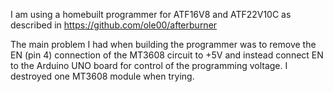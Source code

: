 I am using a homebuilt programmer for ATF16V8 and ATF22V10C as described in https://github.com/ole00/afterburner

The main problem I had when building the programmer was to remove the EN (pin 4) connection of the MT3608
circuit to +5V and instead connect EN to the Arduino UNO board for control of the programming voltage.
I destroyed one MT3608 module when trying.
